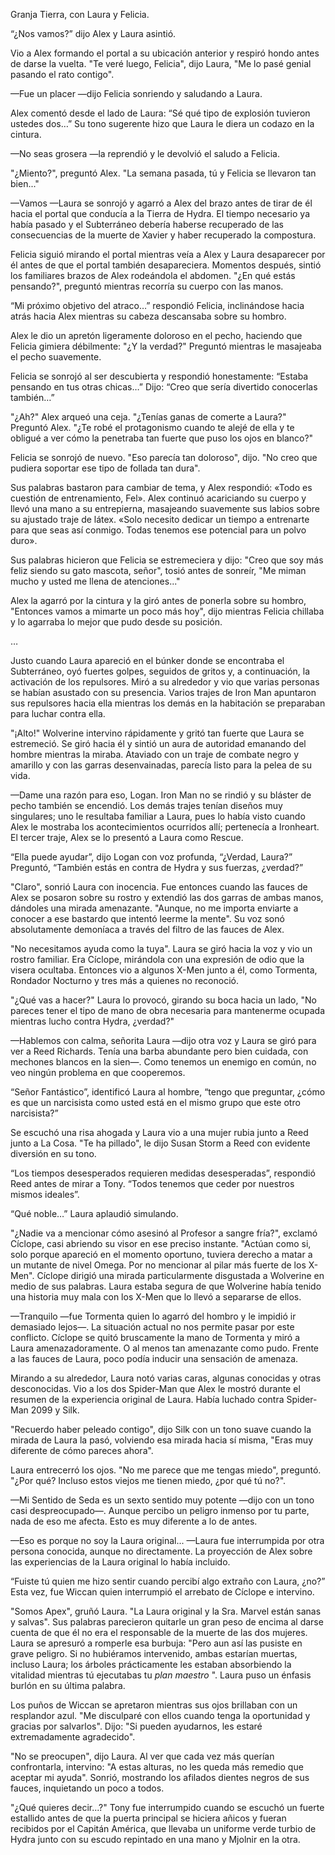 
Granja Tierra, con Laura y Felicia.

“¿Nos vamos?” dijo Alex y Laura asintió.

Vio a Alex formando el portal a su ubicación anterior y respiró hondo antes de darse la vuelta. "Te veré luego, Felicia", dijo Laura, "Me lo pasé genial pasando el rato contigo".

—Fue un placer —dijo Felicia sonriendo y saludando a Laura.

Alex comentó desde el lado de Laura: “Sé qué tipo de explosión tuvieron ustedes dos…” Su tono sugerente hizo que Laura le diera un codazo en la cintura.

—No seas grosera —la reprendió y le devolvió el saludo a Felicia.

"¿Miento?", preguntó Alex. "La semana pasada, tú y Felicia se llevaron tan bien..."

—Vamos —Laura se sonrojó y agarró a Alex del brazo antes de tirar de él hacia el portal que conducía a la Tierra de Hydra. El tiempo necesario ya había pasado y el Subterráneo debería haberse recuperado de las consecuencias de la muerte de Xavier y haber recuperado la compostura.

Felicia siguió mirando el portal mientras veía a Alex y Laura desaparecer por él antes de que el portal también desapareciera. Momentos después, sintió los familiares brazos de Alex rodeándola el abdomen. "¿En qué estás pensando?", preguntó mientras recorría su cuerpo con las manos.

“Mi próximo objetivo del atraco…” respondió Felicia, inclinándose hacia atrás hacia Alex mientras su cabeza descansaba sobre su hombro.

Alex le dio un apretón ligeramente doloroso en el pecho, haciendo que Felicia gimiera débilmente: "¿Y la verdad?" Preguntó mientras le masajeaba el pecho suavemente.

Felicia se sonrojó al ser descubierta y respondió honestamente: “Estaba pensando en tus otras chicas…” Dijo: “Creo que sería divertido conocerlas también…”

"¿Ah?" Alex arqueó una ceja. "¿Tenías ganas de comerte a Laura?" Preguntó Alex. "¿Te robé el protagonismo cuando te alejé de ella y te obligué a ver cómo la penetraba tan fuerte que puso los ojos en blanco?"

Felicia se sonrojó de nuevo. "Eso parecía tan doloroso", dijo. "No creo que pudiera soportar ese tipo de follada tan dura".

Sus palabras bastaron para cambiar de tema, y ​​Alex respondió: «Todo es cuestión de entrenamiento, Fel». Alex continuó acariciando su cuerpo y llevó una mano a su entrepierna, masajeando suavemente sus labios sobre su ajustado traje de látex. «Solo necesito dedicar un tiempo a entrenarte para que seas así conmigo. Todas tenemos ese potencial para un polvo duro».

Sus palabras hicieron que Felicia se estremeciera y dijo: "Creo que soy más feliz siendo su gato mascota, señor", tosió antes de sonreír, "Me miman mucho y usted me llena de atenciones..."

Alex la agarró por la cintura y la giró antes de ponerla sobre su hombro, "Entonces vamos a mimarte un poco más hoy", dijo mientras Felicia chillaba y lo agarraba lo mejor que pudo desde su posición.

…

Justo cuando Laura apareció en el búnker donde se encontraba el Subterráneo, oyó fuertes golpes, seguidos de gritos y, a continuación, la activación de los repulsores. Miró a su alrededor y vio que varias personas se habían asustado con su presencia. Varios trajes de Iron Man apuntaron sus repulsores hacia ella mientras los demás en la habitación se preparaban para luchar contra ella.

"¡Alto!" Wolverine intervino rápidamente y gritó tan fuerte que Laura se estremeció. Se giró hacia él y sintió un aura de autoridad emanando del hombre mientras la miraba. Ataviado con un traje de combate negro y amarillo y con las garras desenvainadas, parecía listo para la pelea de su vida.

—Dame una razón para eso, Logan. Iron Man no se rindió y su bláster de pecho también se encendió. Los demás trajes tenían diseños muy singulares; uno le resultaba familiar a Laura, pues lo había visto cuando Alex le mostraba los acontecimientos ocurridos allí; pertenecía a Ironheart. El tercer traje, Alex se lo presentó a Laura como Rescue.

“Ella puede ayudar”, dijo Logan con voz profunda, “¿Verdad, Laura?” Preguntó, “También estás en contra de Hydra y sus fuerzas, ¿verdad?”

"Claro", sonrió Laura con inocencia. Fue entonces cuando las fauces de Alex se posaron sobre su rostro y extendió las dos garras de ambas manos, dándoles una mirada amenazante. "Aunque, no me importa enviarte a conocer a ese bastardo que intentó leerme la mente". Su voz sonó absolutamente demoníaca a través del filtro de las fauces de Alex.

"No necesitamos ayuda como la tuya". Laura se giró hacia la voz y vio un rostro familiar. Era Cíclope, mirándola con una expresión de odio que la visera ocultaba. Entonces vio a algunos X-Men junto a él, como Tormenta, Rondador Nocturno y tres más a quienes no reconoció.

"¿Qué vas a hacer?" Laura lo provocó, girando su boca hacia un lado, "No pareces tener el tipo de mano de obra necesaria para mantenerme ocupada mientras lucho contra Hydra, ¿verdad?"

—Hablemos con calma, señorita Laura —dijo otra voz y Laura se giró para ver a Reed Richards. Tenía una barba abundante pero bien cuidada, con mechones blancos en la sien—. Como tenemos un enemigo en común, no veo ningún problema en que cooperemos.

“Señor Fantástico”, identificó Laura al hombre, “tengo que preguntar, ¿cómo es que un narcisista como usted está en el mismo grupo que este otro narcisista?”

Se escuchó una risa ahogada y Laura vio a una mujer rubia junto a Reed junto a La Cosa. "Te ha pillado", le dijo Susan Storm a Reed con evidente diversión en su tono.

“Los tiempos desesperados requieren medidas desesperadas”, respondió Reed antes de mirar a Tony. “Todos tenemos que ceder por nuestros mismos ideales”.

“Qué noble…” Laura aplaudió simulando.

"¿Nadie va a mencionar cómo asesinó al Profesor a sangre fría?", exclamó Cíclope, casi abriendo su visor en ese preciso instante. "Actúan como si, solo porque apareció en el momento oportuno, tuviera derecho a matar a un mutante de nivel Omega. Por no mencionar al pilar más fuerte de los X-Men". Cíclope dirigió una mirada particularmente disgustada a Wolverine en medio de sus palabras. Laura estaba segura de que Wolverine había tenido una historia muy mala con los X-Men que lo llevó a separarse de ellos.

—Tranquilo —fue Tormenta quien lo agarró del hombro y le impidió ir demasiado lejos—. La situación actual no nos permite pasar por este conflicto. Cíclope se quitó bruscamente la mano de Tormenta y miró a Laura amenazadoramente. O al menos tan amenazante como pudo. Frente a las fauces de Laura, poco podía inducir una sensación de amenaza.

Mirando a su alrededor, Laura notó varias caras, algunas conocidas y otras desconocidas. Vio a los dos Spider-Man que Alex le mostró durante el resumen de la experiencia original de Laura. Había luchado contra Spider-Man 2099 y Silk.

"Recuerdo haber peleado contigo", dijo Silk con un tono suave cuando la mirada de Laura la pasó, volviendo esa mirada hacia sí misma, "Eras muy diferente de cómo pareces ahora".

Laura entrecerró los ojos. "No me parece que me tengas miedo", preguntó. "¿Por qué? Incluso estos viejos me tienen miedo, ¿por qué tú no?".

—Mi Sentido de Seda es un sexto sentido muy potente —dijo con un tono casi despreocupado—. Aunque percibo un peligro inmenso por tu parte, nada de eso me afecta. Esto es muy diferente a lo de antes.

—Eso es porque no soy la Laura original... —Laura fue interrumpida por otra persona conocida, aunque no directamente. La proyección de Alex sobre las experiencias de la Laura original lo había incluido.

“Fuiste tú quien me hizo sentir cuando percibí algo extraño con Laura, ¿no?” Esta vez, fue Wiccan quien interrumpió el arrebato de Cíclope e intervino.

"Somos Apex", gruñó Laura. "La Laura original y la Sra. Marvel están sanas y salvas". Sus palabras parecieron quitarle un gran peso de encima al darse cuenta de que él no era el responsable de la muerte de las dos mujeres. Laura se apresuró a romperle esa burbuja: "Pero aun así las pusiste en grave peligro. Si no hubiéramos intervenido, ambas estarían muertas, incluso Laura; los árboles prácticamente les estaban absorbiendo la vitalidad mientras tú ejecutabas tu _plan maestro_ ". Laura puso un énfasis burlón en su última palabra.

Los puños de Wiccan se apretaron mientras sus ojos brillaban con un resplandor azul. "Me disculparé con ellos cuando tenga la oportunidad y gracias por salvarlos". Dijo: "Si pueden ayudarnos, les estaré extremadamente agradecido".

"No se preocupen", dijo Laura. Al ver que cada vez más querían confrontarla, intervino: "A estas alturas, no les queda más remedio que aceptar mi ayuda". Sonrió, mostrando los afilados dientes negros de sus fauces, inquietando un poco a todos.

"¿Qué quieres decir...?" Tony fue interrumpido cuando se escuchó un fuerte estallido antes de que la puerta principal se hiciera añicos y fueran recibidos por el Capitán América, que llevaba un uniforme verde turbio de Hydra junto con su escudo repintado en una mano y Mjolnir en la otra.